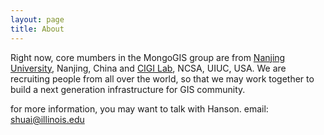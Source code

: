 ```yaml
---
layout: page
title: About
---
```



Right now, core mumbers in the MongoGIS group are from [Nanjing University](http://gis.nju.edu.cn/), Nanjing, China and [CIGI Lab](http://cybergis.illinois.edu/), NCSA, UIUC, USA. We are recruiting people from all over the world, so that we may work together to build a next generation infrastructure for GIS community.

for more information, you may want to talk with Hanson.
email: shuai@illinois.edu
